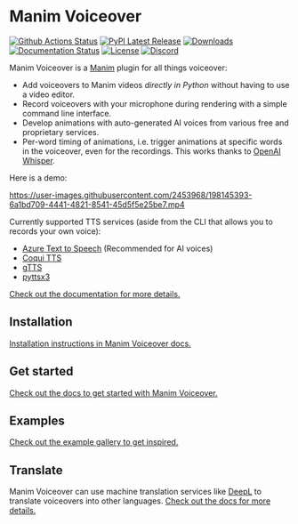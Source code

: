 # Manim Voiceover

<p>
    <a href="https://github.com/ManimCommunity/manim-voiceover/workflows/Build/badge.svg"><img src="https://github.com/ManimCommunity/manim-voiceover/workflows/Build/badge.svg" alt="Github Actions Status"></a>
    <a href="https://pypi.org/project/manim_voiceover/"><img src="https://img.shields.io/pypi/v/manim_voiceover.svg?style=flat&logo=pypi" alt="PyPI Latest Release"></a>
    <a href="https://pepy.tech/project/manim_voiceover"><img src="https://pepy.tech/badge/manim_voiceover/month?" alt="Downloads"> </a>
    <a href="https://manim_voiceover.readthedocs.io/en/latest/?badge=latest"><img src="https://readthedocs.org/projects/manim_voiceover/badge/?version=latest" alt="Documentation Status"></a>
    <a href="https://github.com/ManimCommunity/manim-voiceover/blob/main/LICENSE"><img src="https://img.shields.io/github/license/ManimCommunity/manim-voiceover.svg?color=blue" alt="License"></a>
    <a href="https://manim.community/discord"><img src="https://dcbadge.vercel.app/api/server/qY23bthHTY?style=flat" alt="Discord"></a>
</p>

Manim Voiceover is a [Manim](https://manim.community) plugin for all things voiceover:

- Add voiceovers to Manim videos *directly in Python* without having to use a video editor.
- Record voiceovers with your microphone during rendering with a simple command line interface.
- Develop animations with auto-generated AI voices from various free and proprietary services.
- Per-word timing of animations, i.e. trigger animations at specific words in the voiceover, even for the recordings. This works thanks to [OpenAI Whisper](https://github.com/openai/whisper).

Here is a demo:

https://user-images.githubusercontent.com/2453968/198145393-6a1bd709-4441-4821-8541-45d5f5e25be7.mp4

Currently supported TTS services (aside from the CLI that allows you to records your own voice):

- [Azure Text to Speech](https://azure.microsoft.com/en-us/services/cognitive-services/text-to-speech/) (Recommended for AI voices)
- [Coqui TTS](https://github.com/coqui-ai/TTS/)
- [gTTS](https://github.com/pndurette/gTTS/)
- [pyttsx3](https://github.com/nateshmbhat/pyttsx3)

[Check out the documentation for more details.](https://voiceover.manim.community/)

## Installation

[Installation instructions in Manim Voiceover docs.](https://voiceover.manim.community/en/latest/installation.html)

## Get started

[Check out the docs to get started with Manim Voiceover.](https://voiceover.manim.community/en/latest/quickstart.html)

## Examples

[Check out the example gallery to get inspired.](https://voiceover.manim.community/en/latest/examples.html)

## Translate

Manim Voiceover can use machine translation services like [DeepL](https://www.deepl.com/) to translate voiceovers into other languages. [Check out the docs for more details.](https://voiceover.manim.community/en/latest/translate.html)